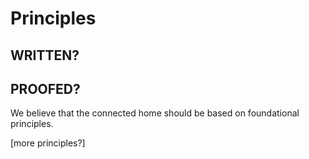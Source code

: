 # Principles

## WRITTEN?
## PROOFED?

We believe that the connected home should be based on foundational principles.

[more principles?]
